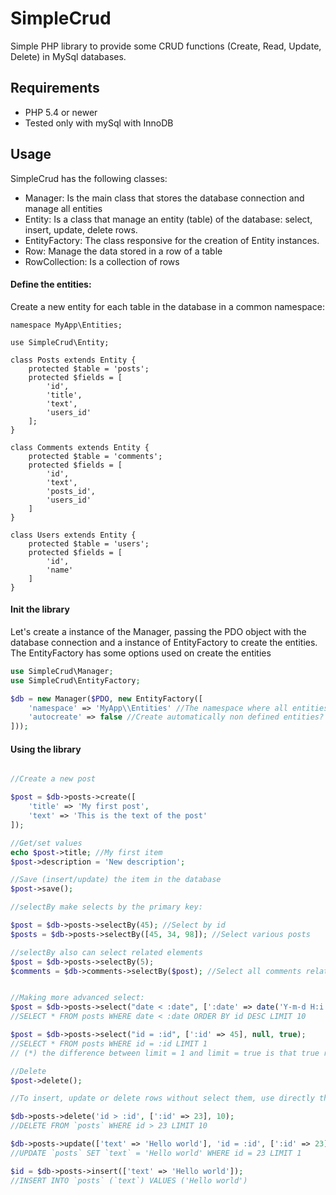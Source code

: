 SimpleCrud
==========

Simple PHP library to provide some CRUD functions (Create, Read, Update, Delete) in MySql databases.

Requirements
------------

* PHP 5.4 or newer
* Tested only with mySql with InnoDB


Usage
-----

SimpleCrud has the following classes:

* Manager: Is the main class that stores the database connection and manage all entities
* Entity: Is a class that manage an entity (table) of the database: select, insert, update, delete rows.
* EntityFactory: The class responsive for the creation of Entity instances.
* Row: Manage the data stored in a row of a table
* RowCollection: Is a collection of rows


#### Define the entities:

Create a new entity for each table in the database in a common namespace:

```
namespace MyApp\Entities;

use SimpleCrud\Entity;

class Posts extends Entity {
	protected $table = 'posts';
	protected $fields = [
		'id',
		'title',
		'text',
		'users_id'
	];
}

class Comments extends Entity {
	protected $table = 'comments';
	protected $fields = [
		'id',
		'text',
		'posts_id',
		'users_id'
	]
}

class Users extends Entity {
	protected $table = 'users';
	protected $fields = [
		'id',
		'name'
	]
}
```

#### Init the library

Let's create a instance of the Manager, passing the PDO object with the database connection and a instance of EntityFactory to create the entities. The EntityFactory has some options used on create the entities

```php
use SimpleCrud\Manager;
use SimpleCrud\EntityFactory;

$db = new Manager($PDO, new EntityFactory([
	'namespace' => 'MyApp\\Entities' //The namespace where all entities classes are defined
	'autocreate' => false //Create automatically non defined entities? false by default
]));
```

#### Using the library

```php

//Create a new post

$post = $db->posts->create([
	'title' => 'My first post',
	'text' => 'This is the text of the post'
]);

//Get/set values
echo $post->title; //My first item
$post->description = 'New description';

//Save (insert/update) the item in the database
$post->save();

//selectBy make selects by the primary key:

$post = $db->posts->selectBy(45); //Select by id
$posts = $db->posts->selectBy([45, 34, 98]); //Select various posts

//selectBy also can select related elements
$post = $db->posts->selectBy(5);
$comments = $db->comments->selectBy($post); //Select all comments related with this post


//Making more advanced select:
$post = $db->posts->select("date < :date", [':date' => date('Y-m-d H:i:s')], 'id DESC', 10);
//SELECT * FROM posts WHERE date < :date ORDER BY id DESC LIMIT 10

$post = $db->posts->select("id = :id", [':id' => 45], null, true);
//SELECT * FROM posts WHERE id = :id LIMIT 1
// (*) the difference between limit = 1 and limit = true is that true returns the fetched item and 1 returns an rowCollection with 1 element

//Delete
$post->delete();

//To insert, update or delete rows without select them, use directly the entity:

$db->posts->delete('id > :id', [':id' => 23], 10);
//DELETE FROM `posts` WHERE id > 23 LIMIT 10

$db->posts->update(['text' => 'Hello world'], 'id = :id', [':id' => 23], 1);
//UPDATE `posts` SET `text` = 'Hello world' WHERE id = 23 LIMIT 1

$id = $db->posts->insert(['text' => 'Hello world']);
//INSERT INTO `posts` (`text`) VALUES ('Hello world')
```
